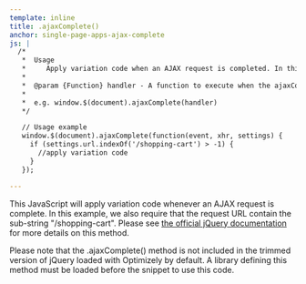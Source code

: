```yaml
---
template: inline
title: .ajaxComplete()
anchor: single-page-apps-ajax-complete
js: |
  /*
   *  Usage
   *     Apply variation code when an AJAX request is completed. In this example, we also require the request URL contain the sub-string "/shopping-cart".
   *
   *  @param {Function} handler - A function to execute when the ajaxComplete event is triggered.
   *  
   *  e.g. window.$(document).ajaxComplete(handler)
   */

   // Usage example
   window.$(document).ajaxComplete(function(event, xhr, settings) {
     if (settings.url.indexOf('/shopping-cart') > -1) {
       //apply variation code
     }
   });

---
```


This JavaScript will apply variation code whenever an AJAX request is complete.  In this example, we also require that the request URL contain the sub-string "/shopping-cart".  Please see [the official jQuery documentation](http://api.jquery.com/ajaxcomplete/) for more details on this method.

Please note that the .ajaxComplete() method is not included in the trimmed version of jQuery loaded with Optimizely by default. A library defining this method must be loaded before the snippet to use this code.
